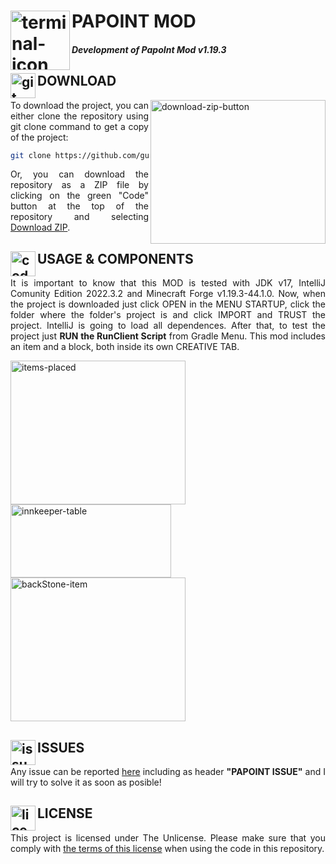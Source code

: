 # PAPOINT MOD <img src="https://imgur.com/SUAiX7s.png" alt="terminal-icon" width="95" height="95" align="left"/>
#### *Development of PapoInt Mod v1.19.3*

## DOWNLOAD <img src="https://cdn1.iconfinder.com/data/icons/vibrancie-arrow/30/arrow_027-down-bottom-download-direction-512.png" alt="git-icon" width="40" height="40" align="left"/>

<img src="https://imgur.com/5lNegb4.png" align="right" alt="download-zip-button" width="280" height="230"/>
<p align="justify">To download the project, you can either clone the repository using git clone command to get a copy of the project:</p>

```bash
git clone https://github.com/gu4re/PapoIntMod.git "your-folder-destination"
```` 

<p align="justify">Or, you can download the repository as a ZIP file by clicking on the green "Code" button at the top of the repository and selecting <a href="https://github.com/gu4re/PapoIntMod/archive/refs/heads/main.zip">Download ZIP</a>.</p>

## USAGE & COMPONENTS <img src="https://cdn3.iconfinder.com/data/icons/luchesa-vol-9/128/Html-512.png" alt="code-icon" width="40" height="40" align="left"/>

<p align="justify">It is important to know that this MOD is tested with JDK v17, IntelliJ Comunity Edition 2022.3.2 and Minecraft Forge v1.19.3-44.1.0. Now, when the project is downloaded just click OPEN in the MENU STARTUP, click the folder where the folder's project is and click IMPORT and TRUST the project. IntelliJ is going to load all dependences. After that, to test the project just <b>RUN the RunClient Script</b> from Gradle Menu. This mod includes an item and a block, both inside its own CREATIVE TAB.</p>

<div>
  <img src="https://imgur.com/nJ9f5Xl.png" align="center" alt="items-placed" width="280" height="230"/>
  <img src="https://imgur.com/VeMMbU1.png" align="center" alt="innkeeper-table" width="257" height="117"/>
  <img src="https://imgur.com/gnJtBy8.png" align="center" alt="backStone-item" width="280" height="230"/>
</div>

## ISSUES <img src="https://www.clker.com/cliparts/9/1/4/0/11954322131712176739question_mark_naught101_02.svg.hi.png" alt="issues-icon" width="40" height="40" align="left"/>

<p align="justify">Any issue can be reported <a href="https://github.com/gu4re/gu4re/issues">here<a> including as header <b>"PAPOINT ISSUE"</b> and I will try to solve it as soon as posible!</p>

## LICENSE <img src="https://www.logomed-gabinet.pl/wp-content/uploads/2021/06/license-icon-2793454.png" alt="license-icon" width="40" height="40" align="left"/>

<p align="justify">This project is licensed under The Unlicense. Please make sure that you comply with <a href="https://github.com/gu4re/SpringToAll/blob/main/LICENSE">the terms of this license<a> when using the code in this repository.</p>
